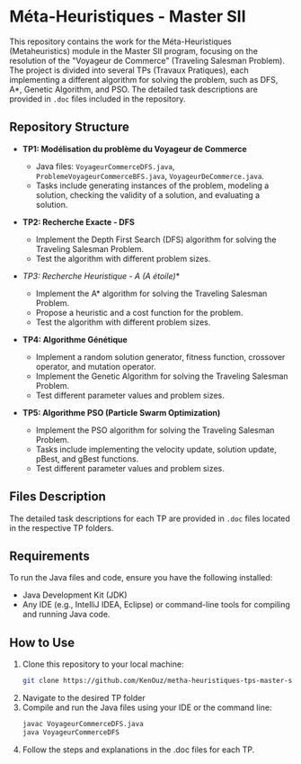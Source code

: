 # Méta-Heuristiques - Master SII

This repository contains the work for the Méta-Heuristiques (Metaheuristics) module in the Master SII program, focusing on the resolution of the "Voyageur de Commerce" (Traveling Salesman Problem). The project is divided into several TPs (Travaux Pratiques), each implementing a different algorithm for solving the problem, such as DFS, A*, Genetic Algorithm, and PSO. The detailed task descriptions are provided in `.doc` files included in the repository.

## Repository Structure

- **TP1: Modélisation du problème du Voyageur de Commerce**
  - Java files: `VoyageurCommerceDFS.java`, `ProblemeVoyageurCommerceBFS.java`, `VoyageurDeCommerce.java`.
  - Tasks include generating instances of the problem, modeling a solution, checking the validity of a solution, and evaluating a solution.

- **TP2: Recherche Exacte - DFS**
  - Implement the Depth First Search (DFS) algorithm for solving the Traveling Salesman Problem.
  - Test the algorithm with different problem sizes.

- **TP3: Recherche Heuristique - A* (A étoile)**
  - Implement the A* algorithm for solving the Traveling Salesman Problem.
  - Propose a heuristic and a cost function for the problem.
  - Test the algorithm with different problem sizes.

- **TP4: Algorithme Génétique**
  - Implement a random solution generator, fitness function, crossover operator, and mutation operator.
  - Implement the Genetic Algorithm for solving the Traveling Salesman Problem.
  - Test different parameter values and problem sizes.

- **TP5: Algorithme PSO (Particle Swarm Optimization)**
  - Implement the PSO algorithm for solving the Traveling Salesman Problem.
  - Tasks include implementing the velocity update, solution update, pBest, and gBest functions.
  - Test different parameter values and problem sizes.

## Files Description
The detailed task descriptions for each TP are provided in `.doc` files located in the respective TP folders.

## Requirements

To run the Java files and code, ensure you have the following installed:

- Java Development Kit (JDK)
- Any IDE (e.g., IntelliJ IDEA, Eclipse) or command-line tools for compiling and running Java code.

## How to Use

1. Clone this repository to your local machine:
   ```bash
   git clone https://github.com/KenOuz/metha-heuristiques-tps-master-sii.git

2. Navigate to the desired TP folder
3. Compile and run the Java files using your IDE or the command line:
   ```bash
   javac VoyageurCommerceDFS.java
   java VoyageurCommerceDFS
4. Follow the steps and explanations in the .doc files for each TP.
   


